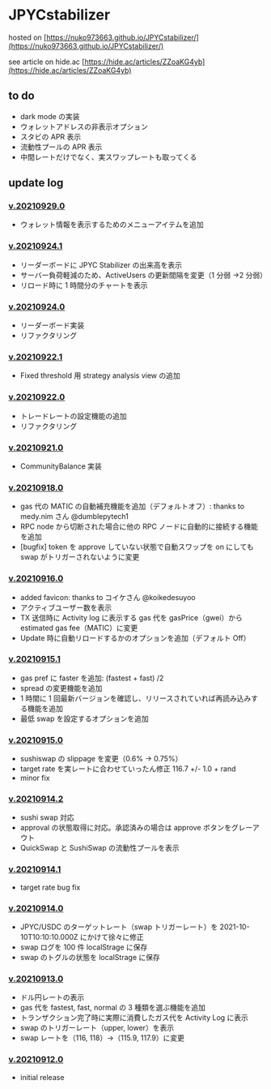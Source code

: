 # JPYCstabilizer

hosted on [https://nuko973663.github.io/JPYCstabilizer/](https://nuko973663.github.io/JPYCstabilizer/)

see article on hide.ac [https://hide.ac/articles/ZZoaKG4yb](https://hide.ac/articles/ZZoaKG4yb)

## to do

- dark mode の実装
- ウォレットアドレスの非表示オプション
- スタビの APR 表示
- 流動性プールの APR 表示
- 中間レートだけでなく、実スワップレートも取ってくる

## update log

### [v.20210929.0](https://github.com/Nuko973663/JPYCstabilizer/releases/tag/v.20210929.0)

- ウォレット情報を表示するためのメニューアイテムを追加

### [v.20210924.1](https://github.com/Nuko973663/JPYCstabilizer/releases/tag/v.20210924.1)

- リーダーボードに JPYC Stabilizer の出来高を表示
- サーバー負荷軽減のため、ActiveUsers の更新間隔を変更（1 分弱 →2 分弱）
- リロード時に 1 時間分のチャートを表示

### [v.20210924.0](https://github.com/Nuko973663/JPYCstabilizer/releases/tag/v.20210924.0)

- リーダーボード実装
- リファクタリング

### [v.20210922.1](https://github.com/Nuko973663/JPYCstabilizer/releases/tag/v.20210922.1)

- Fixed threshold 用 strategy analysis view の追加

### [v.20210922.0](https://github.com/Nuko973663/JPYCstabilizer/releases/tag/v.20210922.0)

- トレードレートの設定機能の追加
- リファクタリング

### [v.20210921.0](https://github.com/Nuko973663/JPYCstabilizer/releases/tag/v.20210921.0)

- CommunityBalance 実装

### [v.20210918.0](https://github.com/Nuko973663/JPYCstabilizer/releases/tag/v.20210918.0)

- gas 代の MATIC の自動補充機能を追加（デフォルトオフ）: thanks to medy.nim さん @dumblepytech1
- RPC node から切断された場合に他の RPC ノードに自動的に接続する機能を追加
- [bugfix] token を approve していない状態で自動スワップを on にしても swap がトリガーされないように変更

### [v.20210916.0](https://github.com/Nuko973663/JPYCstabilizer/releases/tag/v.20210916.0)

- added favicon: thanks to コイケさん @koikedesuyoo
- アクティブユーザー数を表示
- TX 送信時に Activity log に表示する gas 代を gasPrice（gwei）から estimated gas fee（MATIC）に変更
- Update 時に自動リロードするかのオプションを追加（デフォルト Off）

### [v.20210915.1](https://github.com/Nuko973663/JPYCstabilizer/releases/tag/v.20210915.1)

- gas pref に faster を追加: (fastest + fast) /2
- spread の変更機能を追加
- 1 時間に 1 回最新バージョンを確認し、リリースされていれば再読み込みする機能を追加
- 最低 swap を設定するオプションを追加

### [v.20210915.0](https://github.com/Nuko973663/JPYCstabilizer/releases/tag/v.20210915.0)

- sushiswap の slippage を変更（0.6% → 0.75%）
- target rate を実レートに合わせていったん修正 116.7 +/- 1.0 + rand
- minor fix

### [v.20210914.2](https://github.com/Nuko973663/JPYCstabilizer/releases/tag/v.20210914.2)

- sushi swap 対応
- approval の状態取得に対応。承認済みの場合は approve ボタンをグレーアウト
- QuickSwap と SushiSwap の流動性プールを表示

### [v.20210914.1](https://github.com/Nuko973663/JPYCstabilizer/releases/tag/v.20210914.1)

- target rate bug fix

### [v.20210914.0](https://github.com/Nuko973663/JPYCstabilizer/releases/tag/v.20210914.0)

- JPYC/USDC のターゲットレート（swap トリガーレート）を 2021-10-10T10:10:10.000Z にかけて徐々に修正
- swap ログを 100 件 localStrage に保存
- swap のトグルの状態を localStrage に保存

### [v.20210913.0](https://github.com/Nuko973663/JPYCstabilizer/releases/tag/v.20210913.0)

- ドル円レートの表示
- gas 代を fastest, fast, normal の 3 種類を選ぶ機能を追加
- トランザクション完了時に実際に消費したガス代を Activity Log に表示
- swap のトリガーレート（upper, lower）を表示
- swap レートを（116, 118）→（115.9, 117.9）に変更

### [v.20210912.0](https://github.com/Nuko973663/JPYCstabilizer/releases/tag/v.20210912.0)

- initial release
